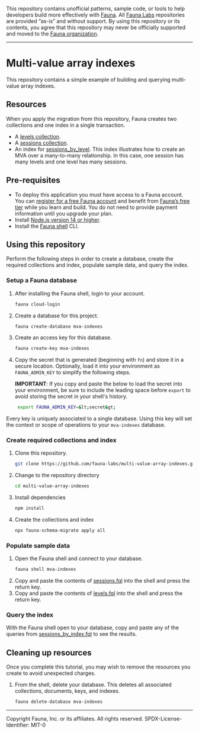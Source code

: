 This repository contains unofficial patterns, sample code, or tools to help developers build more effectively with [Fauna][fauna]. All [Fauna Labs][fauna-labs] repositories are provided “as-is” and without support. By using this repository or its contents, you agree that this repository may never be officially supported and moved to the [Fauna organization][fauna-organization].

---

# Multi-value array indexes

This repository contains a simple example of building and querying multi-value array indexes.

## Resources

When you apply the migration from this repository, Fauna creates two collections and one index in a single transaction.

* A [levels collection](fauna/resources/collections/levels.fql).
* A [sessions collection](fauna/resources/collections/sessions.fql).
* An index for [sessions_by_level](fauna/resources/indexes/sessions_by_level). This index illustrates how to create an MVA over a many-to-many relationship. In this case, one session has many levels and one level has many sessions.

## Pre-requisites

* To deploy this application you must have access to a Fauna account. You can [register for a free Fauna account][fauna-register] and benefit from [Fauna’s free tier][fauna-free-tier] while you learn and build. You do not need to provide payment information until you upgrade your plan.
* Install [Node.js version 14 or higher][nodejs-install].
* Install the [Fauna shell][fauna-shell] CLI.

## Using this repository

Perform the following steps in order to create a database, create the required collections and index, populate sample data, and query the index.

### Setup a Fauna database

1. After installing the Fauna shell, login to your account.
    ```bash
    fauna cloud-login
    ```
1. Create a database for this project.
    ```bash
    fauna create-database mva-indexes
    ```
1. Create an access key for this database.
    ```bash
    fauna create-key mva-indexes
    ```
1. Copy the secret that is generated (beginning with `fn`) and store it in a secure location. Optionally, load it into your environment as `FAUNA_ADMIN_KEY` to simplify the following steps.

    **IMPORTANT**: If you copy and paste the below to load the secret into your environment, be sure to include the leading space before `export` to avoid storing the secret in your shell's history.
    ```bash
     export FAUNA_ADMIN_KEY=&lt;secret&gt;
    ```

Every key is uniquely associated to a single database. Using this key will set the context or scope of operations to your `mva-indexes` database.

### Create required collections and index

1. Clone this repository.
    ```bash
    git clone https://github.com/fauna-labs/multi-value-array-indexes.git
    ```
1. Change to the repository directory
    ```bash
    cd multi-value-array-indexes
    ```
1. Install dependencies
    ```bash
    npm install
    ```
1. Create the collections and index
    ```bash
    npx fauna-schema-migrate apply all
    ```

### Populate sample data

1. Open the Fauna shell and connect to your database.
    ```bash
    fauna shell mva-indexes
    ```
1. Copy and paste the contents of [sessions.fql](fauna/documents/sessions.fql) into the shell and press the return key.
1. Copy and paste the contents of [levels.fql](fauna/documents/levels.fql) into the shell and press the return key.

### Query the index

With the Fauna shell open to your database, copy and paste any of the queries from [sessions_by_index.fql](fauna/queries/sessions_by_index.fql) to see the results.

## Cleaning up resources

Once you complete this tutorial, you may wish to remove the resources you create to avoid unexpected charges.

1. From the shell, delete your database. This deletes all associated collections, documents, keys, and indexes.
    ```bash
    fauna delete-database mva-indexes
    ```

---

Copyright Fauna, Inc. or its affiliates. All rights reserved. SPDX-License-Identifier: MIT-0

[fauna]: https://www.fauna.com/
[fauna-free-tier]: https://fauna.com/pricing
[fauna-labs]: https://github.com/fauna-labs
[fauna-organization]: https://github.com/fauna
[fauna-register]: https://dashboard.fauna.com/accounts/register
[fauna-shell]: https://github.com/fauna/fauna-shell
[nodejs-install]: https://nodejs.org/en/
